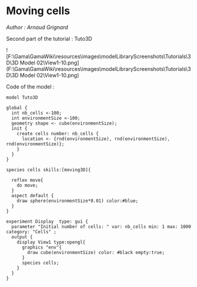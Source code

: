[//]: # (keyword|operator_cube)
[//]: # (keyword|skill_moving3D)
[//]: # (keyword|concept_grid)
[//]: # (keyword|concept_agent_movement)
# Moving cells


_Author : Arnaud Grignard_

Second part of the tutorial : Tuto3D


![F:\Gama\GamaWiki\resources\images\modelLibraryScreenshots\Tutorials\3D\3D Model 02\View1-10.png](F:\Gama\GamaWiki\resources\images\modelLibraryScreenshots\Tutorials\3D\3D Model 02\View1-10.png)

Code of the model : 

```
model Tuto3D   

global {
  int nb_cells <-100;
  int environmentSize <-100;
  geometry shape <- cube(environmentSize);	
  init { 
    create cells number: nb_cells { 
      location <- {rnd(environmentSize), rnd(environmentSize), rnd(environmentSize)};       
    } 
  }  
} 
  
species cells skills:[moving3D]{  
	
  reflex move{
  	do move;
  }	                    
  aspect default {
    draw sphere(environmentSize*0.01) color:#blue;   
  }
}

experiment Display  type: gui {
  parameter "Initial number of cells: " var: nb_cells min: 1 max: 1000 category: "Cells" ;
  output {
    display View1 type:opengl{
      graphics "env"{
      	draw cube(environmentSize) color: #black empty:true;	
      }
      species cells;
    }
  }
}
```
